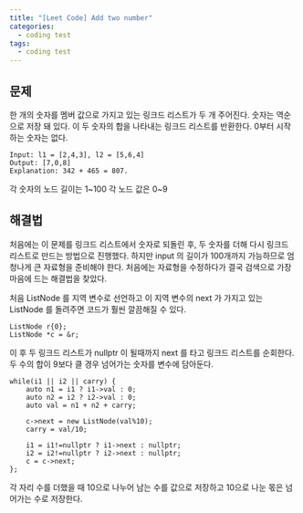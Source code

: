 ```yaml
---
title: "[Leet Code] Add two number"
categories:
  - coding test
tags:
  - coding test
---
```


## 문제
한 개의 숫자를 멤버 값으로 가지고 있는 링크드 리스트가 두 개 주어진다. 숫자는 역순으로 저장 돼 있다.
이 두 숫자의 합을 나타내는 링크드 리스트를 반환한다. 0부터 시작하는 숫자는 없다.

```
Input: l1 = [2,4,3], l2 = [5,6,4]
Output: [7,0,8]
Explanation: 342 + 465 = 807.
```

각 숫자의 노드 길이는 1~100 
각 노드 값은 0~9

## 해결법
처음에는 이 문제를 링크드 리스트에서 숫자로 되돌린 후, 두 숫자를 더해 다시 링크드 리스트로 만드는 방법으로 진행했다.
하지만 input 의 길이가 100개까지 가능하므로 엄청나게 큰 자료형을 준비해야 한다.
처음에는 자료형을 수정하다가 결국 검색으로 가장 마음에 드는 해결법을 찾았다.

처음 ListNode 를 지역 변수로 선언하고 이 지역 변수의 next 가 가지고 있는 ListNode 를 돌려주면 코드가 훨씬 깔끔해질 수 있다.

```
ListNode r{0};
ListNode *c = &r;
```

이 후 두 링크드 리스트가 nullptr 이 될때까지 next 를 타고 링크드 리스트를 순회한다.
두 수의 합이 9보다 클 경우 넘어가는 숫자를 변수에 담아둔다.

```
while(i1 || i2 || carry) {
    auto n1 = i1 ? i1->val : 0;
    auto n2 = i2 ? i2->val : 0;
    auto val = n1 + n2 + carry;

    c->next = new ListNode(val%10);
    carry = val/10;

    i1 = i1!=nullptr ? i1->next : nullptr;
    i2 = i2!=nullptr ? i2->next : nullptr;
    c = c->next;
};
```

각 자리 수를 더했을 때 10으로 나누어 남는 수를 값으로 저장하고
10으로 나눈 몫은 넘어가는 수로 저장한다.
